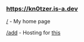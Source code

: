 ### https://kn0tzer.is-a.dev

<p><a href="https://kn0tzer.is-a.dev">/</a> - My home page</p>

<a href="https://kn0tzer.is-a.dev/add">/add</a> - Hosting for <a href="https://github.com/Kn0tzer/Add-to-Homescreen">this</a><br><br>